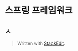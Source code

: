 # 스프링 프레임워크


## ㅅ


> Written with [StackEdit](https://stackedit.io/).
<!--stackedit_data:
eyJoaXN0b3J5IjpbNjU0ODM2OTYxLC0xNDQ0Njc4NjMyXX0=
-->